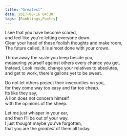 ```yaml
---
title: "Greatest"
date: 2017-08-16 04:30
tags: [Ramblings,Poetry]
---
```


I see that you have become scared,  
and feel like you're letting everyone down.  
Clear your head of these foolish thoughts and make room,  
The future called, it is almost done with your crown.  

Throw away the scale you keep beside you,  
measuring yourself against others every chance you get.  
Instead, Look inside, change your relatives to absolutes,  
and get to work, there's gallons yet to be sweat.  

Do not let others project their insecurities on you,  
for they come way too easy and far too cheap.  
Its like they say,  
A lion does not concern himself  
with the opinions of the sheep.  

Let me just whisper in your ear,  
and then I'll be out of your way.  
I just thought maybe you've forgotten,  
that you are the <i>greatest</i> of them all today.  

